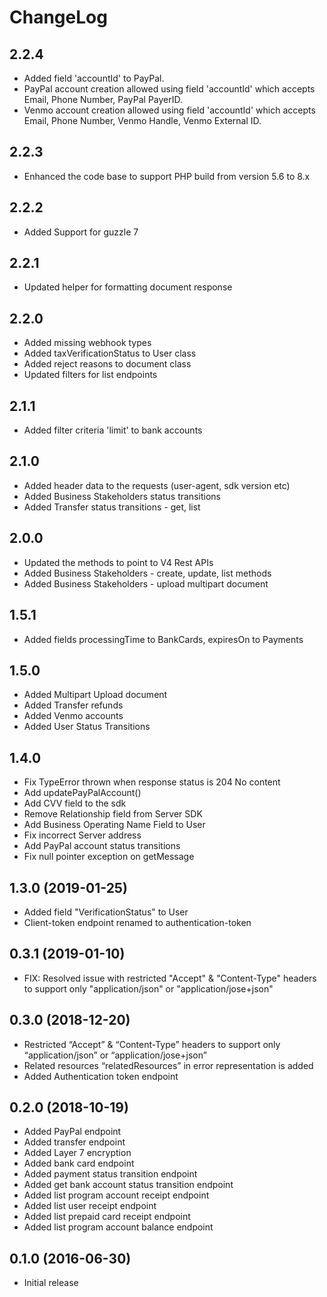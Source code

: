 ChangeLog
=========
2.2.4
-------------------
- Added field 'accountId' to PayPal.
- PayPal account creation allowed using field 'accountId' which accepts Email, Phone Number, PayPal PayerID.
- Venmo account creation allowed using field 'accountId' which accepts Email, Phone Number, Venmo Handle, Venmo External ID.

2.2.3
-------------------
- Enhanced the code base to support PHP build from version 5.6 to 8.x

2.2.2
-------------------
- Added Support for guzzle 7

2.2.1
-------------------
- Updated helper for formatting document response

2.2.0
-------------------
- Added missing webhook types
- Added taxVerificationStatus to User class
- Added reject reasons to document class
- Updated filters for list endpoints

2.1.1 
-------------------
- Added filter criteria 'limit' to bank accounts

2.1.0 
-------------------
- Added header data to the requests (user-agent, sdk version etc) 
- Added Business Stakeholders status transitions
- Added Transfer status transitions - get, list

2.0.0 
-------------------
- Updated the methods to point to V4 Rest APIs
- Added Business Stakeholders - create, update, list methods
- Added Business Stakeholders - upload multipart document

1.5.1
-------------------
- Added fields processingTime to BankCards, expiresOn to Payments

1.5.0
-------------------
- Added Multipart Upload document 
- Added Transfer refunds
- Added Venmo accounts
- Added User Status Transitions

1.4.0
-------------------
- Fix TypeError thrown when response status is 204 No content
- Add updatePayPalAccount()
- Add CVV field to the sdk
- Remove Relationship field from Server SDK
- Add Business Operating Name Field to User
- Fix incorrect Server address
- Add PayPal account status transitions
- Fix null pointer exception on getMessage

1.3.0 (2019-01-25)
-------------------
- Added field "VerificationStatus" to User
- Client-token endpoint renamed to authentication-token

0.3.1 (2019-01-10)
-------------------

- FIX: Resolved issue with restricted "Accept" & "Content-Type" headers to support only "application/json" or "application/jose+json"

0.3.0 (2018-12-20)
-------------------

- Restricted “Accept” & “Content-Type” headers to support only “application/json” or “application/jose+json”
- Related resources “relatedResources” in error representation is added
- Added Authentication token endpoint

0.2.0 (2018-10-19)
-------------------

- Added PayPal endpoint
- Added transfer endpoint
- Added Layer 7 encryption
- Added bank card endpoint
- Added payment status transition endpoint
- Added get bank account status transition endpoint
- Added list program account receipt endpoint
- Added list user receipt endpoint
- Added list prepaid card receipt endpoint
- Added list program account balance endpoint

0.1.0 (2016-06-30)
------------------

- Initial release
